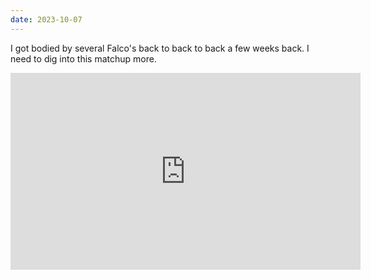 ```yaml
---
date: 2023-10-07
---
```

I got bodied by several Falco's back to back to back a few weeks back. I need to dig into this matchup more.

<iframe width="560" height="315" src="https://www.youtube.com/embed/MLz978JIt60" title="Getting bodied by Falco x3 (SSBM) [2023-10-07]" frameborder="0" allow="accelerometer; autoplay; clipboard-write; encrypted-media; gyroscope; picture-in-picture; web-share" allowfullscreen></iframe>
